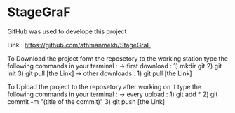 # StageGraF

GitHub was used to develope this project 

Link : https://github.com/athmanmekh/StageGraF

To Download the project form the reposetory to the working station type the following commands in your terminal :
-> first download : 1) mkdir git
                    2) git init
                    3) git pull [the Link]
-> other downloads : 1) git pull [the Link]

To Upload the project to the reposetory after working on it type the following commands in your terminal :
-> every upload : 1) git add *
                  2) git commit -m "(title of the commit)"
                  3) git push [the Link]